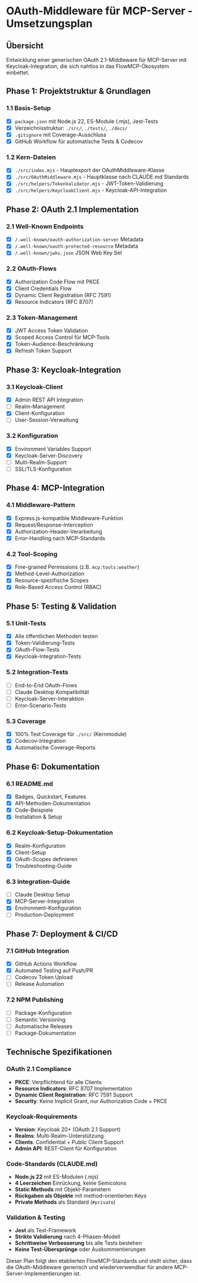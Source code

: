 # OAuth-Middleware für MCP-Server - Umsetzungsplan

## Übersicht
Entwicklung einer generischen OAuth 2.1-Middleware für MCP-Server mit Keycloak-Integration, die sich nahtlos in das FlowMCP-Ökosystem einbettet.

## Phase 1: Projektstruktur & Grundlagen
### 1.1 Basis-Setup
- [x] `package.json` mit Node.js 22, ES-Module (.mjs), Jest-Tests
- [x] Verzeichnisstruktur: `./src/`, `./tests/`, `./docs/`
- [x] `.gitignore` mit Coverage-Ausschluss
- [x] GitHub Workflow für automatische Tests & Codecov

### 1.2 Kern-Dateien
- [x] `./src/index.mjs` - Hauptexport der OAuthMiddleware-Klasse  
- [x] `./src/OAuthMiddleware.mjs` - Hauptklasse nach CLAUDE.md Standards
- [x] `./src/helpers/TokenValidator.mjs` - JWT-Token-Validierung
- [x] `./src/helpers/KeycloakClient.mjs` - Keycloak-API-Integration

## Phase 2: OAuth 2.1 Implementation
### 2.1 Well-Known Endpoints
- [x] `/.well-known/oauth-authorization-server` Metadata
- [x] `/.well-known/oauth-protected-resource` Metadata  
- [x] `/.well-known/jwks.json` JSON Web Key Set

### 2.2 OAuth-Flows
- [x] Authorization Code Flow mit PKCE
- [x] Client Credentials Flow
- [x] Dynamic Client Registration (RFC 7591)
- [x] Resource Indicators (RFC 8707)

### 2.3 Token-Management
- [x] JWT Access Token Validation
- [x] Scoped Access Control für MCP-Tools
- [x] Token-Audience-Beschränkung
- [x] Refresh Token Support

## Phase 3: Keycloak-Integration  
### 3.1 Keycloak-Client
- [x] Admin REST API Integration
- [ ] Realm-Management
- [x] Client-Konfiguration
- [ ] User-Session-Verwaltung

### 3.2 Konfiguration
- [x] Environment Variables Support
- [x] Keycloak-Server-Discovery
- [ ] Multi-Realm-Support
- [ ] SSL/TLS-Konfiguration

## Phase 4: MCP-Integration
### 4.1 Middleware-Pattern
- [x] Express.js-kompatible Middleware-Funktion
- [x] Request/Response-Interception
- [x] Authorization-Header-Verarbeitung
- [x] Error-Handling nach MCP-Standards

### 4.2 Tool-Scoping
- [x] Fine-grained Permissions (z.B. `mcp:tools:weather`)
- [x] Method-Level-Authorization
- [x] Resource-spezifische Scopes
- [x] Role-Based Access Control (RBAC)

## Phase 5: Testing & Validation
### 5.1 Unit-Tests
- [x] Alle öffentlichen Methoden testen
- [x] Token-Validierung-Tests
- [x] OAuth-Flow-Tests
- [x] Keycloak-Integration-Tests

### 5.2 Integration-Tests
- [ ] End-to-End OAuth-Flows
- [ ] Claude Desktop Kompatibilität
- [ ] Keycloak-Server-Interaktion
- [ ] Error-Scenario-Tests

### 5.3 Coverage
- [x] 100% Test Coverage für `./src/` (Kernmodule)
- [x] Codecov-Integration
- [x] Automatische Coverage-Reports

## Phase 6: Dokumentation
### 6.1 README.md
- [x] Badges, Quickstart, Features
- [x] API-Methoden-Dokumentation
- [x] Code-Beispiele
- [x] Installation & Setup

### 6.2 Keycloak-Setup-Dokumentation
- [x] Realm-Konfiguration
- [x] Client-Setup
- [x] OAuth-Scopes definieren
- [x] Troubleshooting-Guide

### 6.3 Integration-Guide
- [ ] Claude Desktop Setup
- [x] MCP-Server-Integration
- [x] Environment-Konfiguration
- [ ] Production-Deployment

## Phase 7: Deployment & CI/CD
### 7.1 GitHub Integration
- [x] GitHub Actions Workflow
- [x] Automated Testing auf Push/PR
- [ ] Codecov Token Upload
- [ ] Release Automation

### 7.2 NPM Publishing
- [ ] Package-Konfiguration
- [ ] Semantic Versioning
- [ ] Automatische Releases
- [ ] Package-Dokumentation

## Technische Spezifikationen

### OAuth 2.1 Compliance
- **PKCE**: Verpflichtend für alle Clients
- **Resource Indicators**: RFC 8707 Implementation
- **Dynamic Client Registration**: RFC 7591 Support  
- **Security**: Keine Implicit Grant, nur Authorization Code + PKCE

### Keycloak-Requirements
- **Version**: Keycloak 20+ (OAuth 2.1 Support)
- **Realms**: Multi-Realm-Unterstützung
- **Clients**: Confidential + Public Client Support
- **Admin API**: REST-Client für Konfiguration

### Code-Standards (CLAUDE.md)
- **Node.js 22** mit ES-Modulen (.mjs)
- **4 Leerzeichen** Einrückung, keine Semicolons
- **Static Methods** mit Objekt-Parametern
- **Rückgaben als Objekte** mit method-orientierten Keys
- **Private Methods** als Standard (`#private`)

### Validation & Testing
- **Jest** als Test-Framework
- **Strikte Validierung** nach 4-Phasen-Modell
- **Schrittweise Verbesserung** bis alle Tests bestehen
- **Keine Test-Übersprünge** oder Auskommentierungen

Dieser Plan folgt den etablierten FlowMCP-Standards und stellt sicher, dass die OAuth-Middleware generisch und wiederverwendbar für andere MCP-Server-Implementierungen ist.